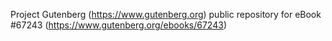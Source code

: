 Project Gutenberg (https://www.gutenberg.org) public repository for
eBook #67243 (https://www.gutenberg.org/ebooks/67243)
